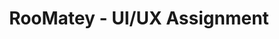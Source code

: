 ---
publishDate: 2022-02-30T00:00:00Z
title: RooMatey - UI/UX Assignment
excerpt: Short term assignment of UI/UX design.
category: UI-UX
image: ~/assets/images/ui/UIUX_Assignment_1.png
tags:
  - user-interface
  - user-experience
  - course
url: https://www.behance.net/gallery/192389381/RoomMatey-UIUX-Case-Study
urlIcon: tabler:brand-behance
buttonText: Check out the project
---